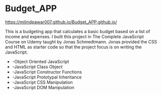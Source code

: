 # Budget_APP
https://milindpawar007.github.io/Budget_APP.github.io/

This is a budgeting app that calculates a basic budget based on a list of income and expenses. I built this project in The Complete JavaScript Course on Udemy taught by Jonas Schmedtmann. Jonas provided the CSS and HTML as starter code so that the project focus is on writing the JavaScript.
<ul>
  <li>-Object Oriented JavaScript </li>
 <li>-JavaScript Class Object </li>
 <li>-JavaScript Constructor Functions </li>
 <li>-JavaScript Prototypal Inheritance </li>
 <li>-JavaScript CSS Manipulation</li>
 <li>-JavaScript DOM Manipulation</li>
</ul>

